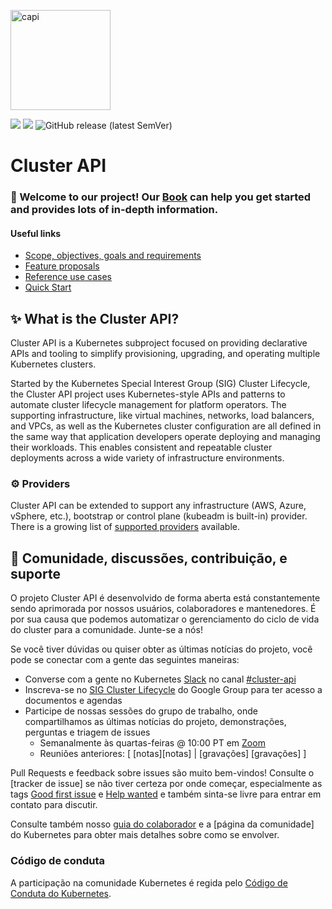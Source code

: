 <a href="https://cluster-api.sigs.k8s.io"><img alt="capi" src="./logos/kubernetes-cluster-logos_final-02.svg" width="160x" /></a>
<p>
<a href="https://godoc.org/sigs.k8s.io/cluster-api"><img src="https://godoc.org/sigs.k8s.io/cluster-api?status.svg"></a>
<!-- join kubernetes slack channel for cluster-api -->
<a href="http://slack.k8s.io/">
<img src="https://img.shields.io/badge/join%20slack-%23cluster--api-brightgreen"></a>
<!-- latest stable release badge -->
<img alt="GitHub release (latest SemVer)" src="https://img.shields.io/github/v/release/kubernetes-sigs/cluster-api">
</p>

# Cluster API

### 👋 Welcome to our project! Our [Book](https://cluster-api.sigs.k8s.io) can help you get started and provides lots of in-depth information.

#### Useful links
- [Scope, objectives, goals and requirements](./docs/scope-and-objectives.md)
- [Feature proposals](./docs/proposals)
- [Reference use cases](./docs/staging-use-cases.md)
- [Quick Start](https://cluster-api.sigs.k8s.io/user/quick-start.html)

## ✨ What is the Cluster API?

Cluster API is a Kubernetes subproject focused on providing declarative APIs and tooling to simplify provisioning, upgrading, and operating multiple Kubernetes clusters.

Started by the Kubernetes Special Interest Group (SIG) Cluster Lifecycle, the Cluster API project uses Kubernetes-style APIs and patterns to automate cluster lifecycle management for platform operators. The supporting infrastructure, like virtual machines, networks, load balancers, and VPCs, as well as the Kubernetes cluster configuration are all defined in the same way that application developers operate deploying and managing their workloads. This enables consistent and repeatable cluster deployments across a wide variety of infrastructure environments.

### ⚙️ Providers

Cluster API can be extended to support any infrastructure (AWS, Azure, vSphere, etc.), bootstrap or control plane (kubeadm is built-in) provider. There is a growing list of [supported providers](https://cluster-api.sigs.k8s.io/reference/providers.html) available.

<!-- ANCHOR: Community -->

## 🤗 Comunidade, discussões, contribuição, e suporte

O projeto Cluster API é desenvolvido de forma aberta está constantemente sendo aprimorada por nossos usuários, colaboradores e mantenedores. É por sua causa que podemos automatizar o gerenciamento do ciclo de vida do cluster para a comunidade. Junte-se a nós!

Se você tiver dúvidas ou quiser obter as últimas notícias do projeto, você pode se conectar com a gente das seguintes maneiras:

- Converse com a gente no Kubernetes [Slack](http://slack.k8s.io/) no canal [#cluster-api][#cluster-api slack]
- Inscreva-se no [SIG Cluster Lifecycle](https://groups.google.com/forum/#!forum/kubernetes-sig-cluster-lifecycle) do Google Group para ter acesso a documentos e agendas
- Participe de nossas sessões do grupo de trabalho, onde compartilhamos as últimas notícias do projeto, demonstrações, perguntas e triagem de issues
    - Semanalmente às quartas-feiras @ 10:00 PT em [Zoom][zoomMeeting]
    - Reuniões anteriores: [ [notas][notas] | [gravações] [gravações] ]

Pull Requests e feedback sobre issues são muito bem-vindos!
Consulte o [tracker de issue] se não tiver certeza por onde começar, especialmente as tags [Good first issue] e [Help wanted] e
também sinta-se livre para entrar em contato para discutir.

Consulte também nosso [guia do colaborador](CONTRIBUTING.md) e a [página da comunidade] do Kubernetes para obter mais detalhes sobre como se envolver.

### Código de conduta

A participação na comunidade Kubernetes é regida pelo [Código de Conduta do Kubernetes](code-of-conduct.md).

[community page]: https://kubernetes.io/community
[notes]: https://docs.google.com/document/d/1ushaVqAKYnZ2VN_aa3GyKlS4kEd6bSug13xaXOakAQI
[recordings]: https://www.youtube.com/playlist?list=PL69nYSiGNLP29D0nYgAGWt1ZFqS9Z7lw4
[zoomMeeting]: https://zoom.us/j/861487554
[implementerNotes]: https://docs.google.com/document/d/1IZ2-AZhe4r3CYiJuttyciS7bGZTTx4iMppcA8_Pr3xE/edit
[providerZoomMeetingTues]: https://zoom.us/j/140808484
[providerZoomMeetingWed]: https://zoom.us/j/424743530
[issue tracker]: https://github.com/kubernetes-sigs/cluster-api/issues
[#cluster-api slack]: https://kubernetes.slack.com/archives/C8TSNPY4T
[Good first issue]: https://github.com/kubernetes-sigs/cluster-api/issues?q=is%3Aopen+is%3Aissue+label%3A%22good+first+issue%22
[Help wanted]: https://github.com/kubernetes-sigs/cluster-api/issues?utf8=%E2%9C%93&q=is%3Aopen+is%3Aissue+label%3A%22help+wanted%22+

<!-- ANCHOR_END: Community -->
